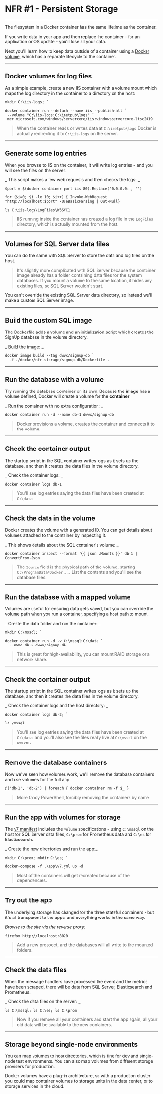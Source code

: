 # NFR #1 - Persistent Storage

---

The filesystem in a Docker container has the same lifetime as the container. 

If you write data in your app and then replace the container - for an application or OS update - you'll lose all your data.

Next you'll learn how to keep data outside of a container using a [Docker volume](https://docs.docker.com/engine/admin/volumes/volumes/), which has a separate lifecycle to the container.

---

## Docker volumes for log files

As a simple example, create a new IIS container with a volume mount which maps the log directory in the container to a directory on the host:

```
mkdir C:\iis-logs; `

docker container run --detach --name iis --publish-all `
 --volume "C:\iis-logs:C:\inetpub\logs" `
 mcr.microsoft.com/windows/servercore/iis:windowsservercore-ltsc2019
```

> When the container reads or writes data at `C:\inetpub\logs` Docker is actually redirecting it to `C:\iis-logs` on the server.

---

## Generate some log entries

When you browse to IIS on the container, it will write log entries - and you will see the files on the server.

_ This script makes a few web requests and then checks the logs: _

```
$port = $(docker container port iis 80).Replace('0.0.0.0:', '')

for ($i=0; $i -le 10; $i++) { Invoke-WebRequest "http://localhost:$port" -UseBasicParsing | Out-Null}

ls C:\iis-logs\LogFiles\W3SVC1
```

> IIS running inside the container has created a log file in the `LogFiles` directory, which is actually mounted from the host. 

---

## Volumes for SQL Server data files

You can do the same with SQL Server to store the data and log files on the host.

> It's slightly more complicated with SQL Server because the container image already has a folder containing data files for the system databases. If you mount a volume to the same location, it hides any existing files, so SQL Server wouldn't start.

You can't override the existing SQL Server data directory, so instead we'll make a custom SQL Server image.

---

## Build the custom SQL image

The [Dockerfile](./docker/nfr-storage/signup-db/Dockerfile) adds a volume and an [initialization script](part-5/db/Initialize-Database.ps1) which creates the SignUp database in the volume directory.

_ Build the image: _

```
docker image build --tag dwwx/signup-db `
  -f ./docker/nfr-storage/signup-db/Dockerfile .
```

---

## Run the database with a volume

Try running the database container on its own. Because the **image** has a volume defined, Docker will create a volume for the **container**.

_ Run the container with no extra configuration: _

```
docker container run -d --name db-1 dwwx/signup-db
```

> Docker provisions a volume, creates the container and connects it to the volume.

---

## Check the container output

The startup script in the SQL container writes logs as it sets up the database, and then it creates the data files in the volume directory.

_ Check the container logs: _

```
docker container logs db-1
```

> You'll see log entries saying the data files have been created at `C:\data`.

---

## Check the data in the volume

Docker creates the volume with a generated ID. You can get details about volumes attached to the container by inspecting it.

_ This shows details about the SQL container's volume: _

```
docker container inspect --format '{{ json .Mounts }}' db-1 | ConvertFrom-Json
```

> The `Source` field is the physical path of the volume, starting `C:\ProgramData\Docker...`. List the contents and you'll see the database files.

---

## Run the database with a mapped volume

Volumes are useful for ensuring data gets saved, but you can override the volume path when you run a container, specifying a host path to mount.

_ Create the data folder and run the container: _

```
mkdir C:\mssql; `

docker container run -d -v C:\mssql:C:\data `
  --name db-2 dwwx/signup-db
```

> This is great for high-availability, you can mount RAID storage or a network share.

---

## Check the container output

The startup script in the SQL container writes logs as it sets up the database, and then it creates the data files in the volume directory.

_ Check the container logs and the host directory: _

```
docker container logs db-2; `

ls /mssql
```

> You'll see log entries saying the data files have been created at `C:\data`, and you'll also see the files really live at `C:\mssql` on the server.

---

## Remove the database containers

Now we've seen how volumes work, we'll remove the database containers and use volumes for the full app.

```
@('db-1', 'db-2') | foreach { docker container rm -f $_ }
```

> More fancy PowerShell, forcibly removing the containers by name
---

## Run the app with volumes for storage

The [v7 manifest](./app/v7.yml) includes the `volume` specifications - using `C:\mssql` on the host for SQL Server data files, `C:\prom` for Prometheus data and `C:\es` for Elasticsearch.

_ Create the new directories and run the app:_

```
mkdir C:\prom; mkdir C:\es; `

docker-compose -f .\app\v7.yml up -d
```

> Most of the containers will get recreated because of the dependencies.

---

## Try out the app

The underlying storage has changed for the three stateful containers - but it's all transparent to the apps, and everything works in the same way.

_Browse to the site via the reverse proxy:_

```
firefox http://localhost:8020
```

> Add a new prospect, and the databases will all write to the mounted folders.

---

## Check the data files

When the message handlers have processed the event and the metrics have been scraped, there will be data from SQL Server, Elasticsearch and Prometheus.

_ Check the data files on the server: _


```
ls C:\mssql; ls C:\es; ls C:\prom
```

> Now if you remove all your containers and start the app again, all your old data will be available to the new containers.

---

## Storage beyond single-node environments

You can map volumes to host directories, which is fine for dev and single-node test environments. You can also map volumes from different storage providers for production.

Docker volumes have a plug-in architecture, so with a production cluster you could map container volumes to storage units in the data center, or to storage services in the cloud.